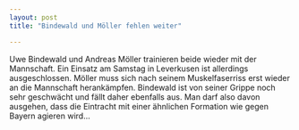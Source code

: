 ```yaml
---
layout: post
title: "Bindewald und Möller fehlen weiter"

---
```


Uwe Bindewald und Andreas Möller trainieren beide wieder mit der Mannschaft. Ein Einsatz am Samstag in Leverkusen ist allerdings ausgeschlossen. Möller muss sich nach seinem Muskelfaserriss erst wieder an die Mannschaft herankämpfen. Bindewald ist von seiner Grippe noch sehr geschwächt und fällt daher ebenfalls aus. Man darf also davon ausgehen, dass die Eintracht mit einer ähnlichen Formation wie gegen Bayern agieren wird...


